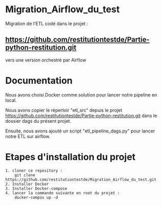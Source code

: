 # Migration_Airflow_du_test

Migration de l'ETL codé dans le projet : 
## https://github.com/restitutiontestde/Partie-python-restitution.git
vers une version orchestré par Airflow

# Documentation
Nous avons choisi Docker comme solution pour lancer notre pipeline en local.

Nous avons copier le répertoir "etl_src" depuis le projet 
https://github.com/restitutiontestde/Partie-python-restitution.git dans le dossier dags du présent projet.

Ensuite, nous avons ajouté un script "etl_pipeline_dags.py" pour lancer notre ETL sur airflow.


# Etapes d'installation du projet
    1. cloner ce repository : 
        git clone https://github.com/restitutiontestde/Migration_Airflow_du_test.git
    2. Installer Docker
    3. Installer Docker-compose
    4. lancer la commande suivante en root du projet : 
        docker-compos up -d
        
